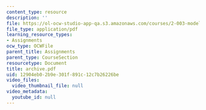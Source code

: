 ```yaml
---
content_type: resource
description: ''
file: https://ol-ocw-studio-app-qa.s3.amazonaws.com/courses/2-003-modeling-dynamics-and-control-i-spring-2005/12904eb02b9e301f891c12c7b26226be_archive.pdf
file_type: application/pdf
learning_resource_types:
- Assignments
ocw_type: OCWFile
parent_title: Assignments
parent_type: CourseSection
resourcetype: Document
title: archive.pdf
uid: 12904eb0-2b9e-301f-891c-12c7b26226be
video_files:
  video_thumbnail_file: null
video_metadata:
  youtube_id: null
---
```

